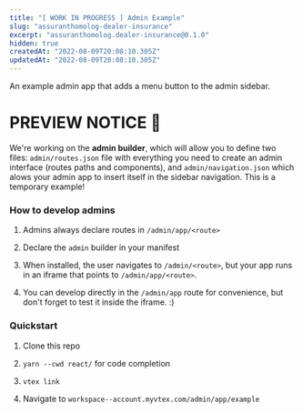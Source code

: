 ```yaml
---
title: "[ WORK IN PROGRESS ] Admin Example"
slug: "assuranthomolog-dealer-insurance"
excerpt: "assuranthomolog.dealer-insurance@0.1.0"
hidden: true
createdAt: "2022-08-09T20:08:10.305Z"
updatedAt: "2022-08-09T20:08:10.305Z"
---
```

An example admin app that adds a menu button to the admin sidebar.

# PREVIEW NOTICE :construction:

We're working on the **admin builder**, which will allow you to define two files: `admin/routes.json` file with everything you need to create an admin interface (routes paths and components), and `admin/navigation.json` which alows your admin app to insert itself in the sidebar navigation. This is a temporary example!

### How to develop admins

1. Admins always declare routes in `/admin/app/<route>`

2. Declare the `admin` builder in your manifest

3. When installed, the user navigates to `/admin/<route>`, but your app runs in an iframe that points to `/admin/app/<route>`.

4. You can develop directly in the `/admin/app` route for convenience, but don't forget to test it inside the iframe. :)


### Quickstart

1. Clone this repo

2. `yarn --cwd react/` for code completion

3. `vtex link`

4. Navigate to `workspace--account.myvtex.com/admin/app/example`